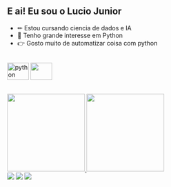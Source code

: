## E ai! Eu sou o Lucio Junior

* ✏ Estou cursando ciencia de dados e IA
* 🐍 Tenho grande interesse em Python
* 👉 Gosto muito de automatizar coisa com python

<div style="display: inline_block"><br>
  <img algin="center" alt="python" height="40" width="50" src="https://cdn.jsdelivr.net/gh/devicons/devicon/icons/python/python-original-wordmark.svg">
  <img algin="center" height="40" width="50" src="https://cdn.jsdelivr.net/gh/devicons/devicon/icons/c/c-original.svg">
  
</div>

## 

<div>
  <a href="https://github.com/jrfavari">
  <img height="180em" src="https://github-readme-stats.vercel.app/api?username=jrfavari&show_icons=true&theme=dark&include_all_commits=true&count_private=true"/>
  <img height="180em" src="https://github-readme-stats.vercel.app/api/top-langs/?username=jrfavari&layout=compact&langs_count=7&theme=dark"/>
</div>
  
<div>
  <a href="https://www.instagram.com/lucio.junior/" target="_blank"><img src="https://img.shields.io/badge/-Instagram-%23E4405F?style=for-the-badge&logo=instagram&logoColor=white" target="_blank"></a>
  <a href="https://www.linkedin.com/in/lucio-favari-junior-b2a206205/" target="_blank"><img src="https://img.shields.io/badge/-LinkedIn-%230077B5?style=for-the-badge&logo=linkedin&logoColor=white" target="_blank"></a>
  <a href="https://twitter.com/juniorfavari" target="_blank"><img src="https://img.shields.io/badge/Twitter-1DA1F2?style=for-the-badge&logo=twitter&logoColor=white" target="_blank"></a>
</div>
 
